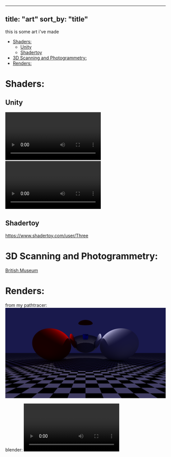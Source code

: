 
---
title: "art"
sort_by: "title"
---

this is some art i've made

- [Shaders:](#shaders)
  - [Unity](#unity)
  - [Shadertoy](#shadertoy)
- [3D Scanning and Photogrammetry:](#3d-scanning-and-photogrammetry)
- [Renders:](#renders)

# Shaders:

## Unity

<video controls>
<source src="/media/2022-01-26_23-08-03-reencoded.mp4">
</video>
<video controls>
<source src="/media/2022-01-26_23-08-20-reencoded.mp4">
</video>

## Shadertoy
<https://www.shadertoy.com/user/Three>

# 3D Scanning and Photogrammetry:

[British Museum](@/blog/piracy-at-the-british-museum.md)

# Renders:

from my pathtracer:
![render](https://github.com/float3/pathtracer/blob/master/renders/scene.png?raw=true)

blender:
<video controls>
<source src="/media/render.mp4">
</video>